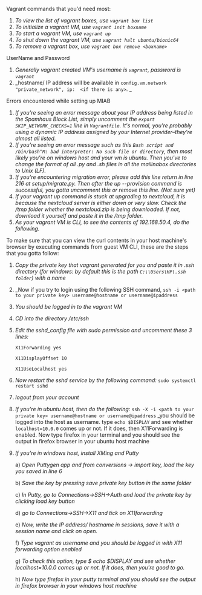 Vagrant commands that you'd need most:
1. _To view the list of vagrant boxes, use `vagrant box list`_
2. _To initialize a vagrant VM, use `vagrant init boxname`_
3. _To start a vagrant VM, use `vagrant up`_
4. _To shut down the vagrant VM, use `vagrant halt ubuntu/bionic64`_
5. _To remove a vagrant box, use `vagrant box remove <boxname>`_


UserName and Password

1. _Generally vagrant created VM's username is `vagrant`, password is `vagrant`_
2. _hostname/ IP address will be available in
`config.vm.network "private_network", ip:  <if there is any>`. _


Errors encountered while setting up MIAB
1. _If you're seeing an error message about your *IP address being listed in the Spamhaus Block List*,
simply uncomment the `export SKIP_NETWORK_CHECKS=1` line in `Vagrantfile`.
It's normal, you're probably using a dynamic IP address assigned by your Internet provider–they're almost all listed._
2. _If you're seeing an error message such as this `Bash script and /bin/bash^M: bad interpreter: No such file or directory`,
 then most likely you're on windows host and your vm is ubuntu.
 Then you've to change the format of all .py and .sh files in all the mailinabox directories to Unix (LF)._
3. _If you're encountering migration error, please add this line *return* in line 216 at setup/migrate.py.
Then after the up --provision command is successful, you gotta uncomment this or remove this line. (Not sure yet)_
4. _If your vagrant up command is stuck at upgrading to nextcloud, it is because the nextcloud server is either down
or very slow. Check the /tmp folder whether the nextcloud.zip is being downloaded.
If not, download it yourself and paste it in the /tmp folder._
5. _As your vagrant VM is CLI, to see the contents of 192.168.50.4, do the following._


To make sure that you can view the curl contents in your host machine's browser by executing commands from guest VM CLI, these
are the steps that you gotta follow:
1. _Copy the private key that vagrant generated for you and paste it in .ssh directory (for windows: by default this is the path `C:\\Users\HP\.ssh folder`) with a name_
2. _Now if you try to login using the following SSH command,
   `ssh -i <path to your private key> username@hostname or username@ipaddress`
3. _You should be logged in to the vagrant VM_
4. _CD into the directory /etc/ssh_
5. _Edit the sshd_config file with sudo permission and uncomment these 3 lines:_

	`X11Forwarding yes`

	`X11DisplayOffset 10`

	`X11UseLocalhost yes`
6. _Now restart the sshd service by the following command:_
    `sudo systemctl restart sshd`
7. _logout from your account_
8. _If you're in ubuntu host, then do the following:_
		`ssh -X -i <path to your private key> username@hostname or username@ipaddress`
	   _you should be logged into the host as username. type `echo $DISPLAY` and see whether `localhost=10.0.0` comes up or not.
	   If it does, then X11Forwarding is enabled. Now type firefox in your terminal
	   and you should see the output in firefox browser in your ubuntu host machine
9. _If you're in windows host, install XMing and Putty_

	a) _Open Puttygen app and from conversions -> import key, load the key you saved in line 6_

	b) _Save the key by pressing save private key button in the same folder_

	c) _In Putty, go to Connections->SSH->Auth and load the private key by clicking load key button_

	d) _go to Connections->SSH->X11 and tick on X11forwarding_

	e) _Now, write the IP address/ hostname in sessions, save it with a session name and click on open._

	f) _Type vagrant as username and you should be logged in with X11 forwarding option enabled_

	g) _To check this option, type $ echo $DISPLAY and see whether localhost=10.0.0 comes up or not. If it does, then you're good to go._

	h) _Now type firefox in your putty terminal and you should see the output in firefox browser in your windows host machine_
